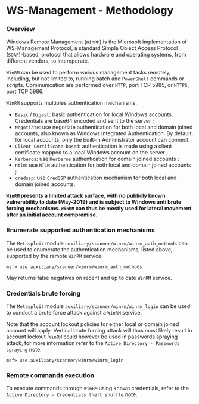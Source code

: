 # WS-Management - Methodology

### Overview

Windows Remote Management (`WinRM`) is the Microsoft implementation of
WS-Management Protocol, a standard Simple Object Access Protocol (`SOAP`)-based,
protocol that allows hardware and operating systems, from different vendors, to
interoperate.

`WinRM` can be used to perform various management tasks remotely, including,
but not limited to, running batch and `PowerShell` commands or scripts.
Communication are performed over `HTTP`, port TCP 5985, or `HTTPS`, port TCP
5986.

`WinRM` supports multiples authentication mechanisms:

  - `Basic` / `Digest`: basic authentication for local Windows accounts.
  Credentials are base64 encoded and sent to the server ;
  - `Negotiate`: use negotiate authentication for both local and domain joined
  accounts, also known as Windows Integrated Authentication. By default, for
  local accounts, only the built-in Administrator account can connect.
  - `Client Certificate-based`: authentication is made using a client
  certificate mapped to a local Windows account on the server ;
  - `Kerberos`: use `Kerberos` authentication for domain joined accounts ;
  - `ntlm`: use `NTLM` authentication for both local and domain joined accounts ;
  - `credssp`: use `CredSSP` authentication mechanism for both local and domain
  joined accounts.

**`WinRM` presents a limited attack surface, with no publicly known
vulnerability to date (May-2019) and is subject to Windows anti brute
forcing mechanisms.
`WinRM` can thus be mostly used for lateral movement after an initial account
compromise.**

### Enumerate supported authentication mechanisms

The `Metasploit` module `auxiliary/scanner/winrm/winrm_auth_methods` can be
used to enumerate the authentication mechanisms, listed above, supported by the
remote `WinRM` service.

```
msf> use auxiliary/scanner/winrm/winrm_auth_methods
```

May returns false negatives on recent and up to date `WinRM` service.

### Credentials brute forcing

The `Metasploit` module `auxiliary/scanner/winrm/winrm_login` can be used to
conduct a brute force attack against a `WinRM` service.

Note that the account lockout policies for either local or domain joined account
will apply. Vertical brute forcing attack will thus most likely result in
account lockout. `WinRM` could however be used in passwords spraying attack,
for more information refer to the `Active Directory - Passwords spraying` note.   

```
msf> use auxiliary/scanner/winrm/winrm_login
```

### Remote commands execution

To execute commands through `WinRM` using known credentials, refer to the
`Active Directory - Credentials theft shuffle` note.

